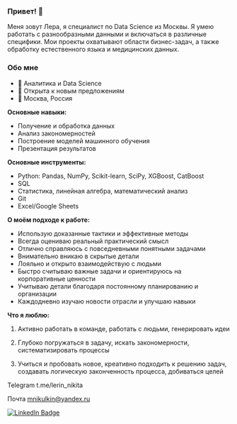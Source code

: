 ### Привет! 👋
Меня зовут Лера, я специалист по Data Science из Москвы. Я умею работать с разнообразными данными и включаться в различные специфики. Мои проекты охватывают области бизнес-задач, а также обработку естественного языка и медицинских данных.

### Обо мне
- 🤔 Аналитика и Data Science
- 💬 Открыта к новым предложениям
- 🌱 Москва, Россия


**Основные навыки:**
- Получение и обработка данных
- Анализ закономерностей
- Построение моделей машинного обучения
- Презентация результатов

**Основные инструменты:**
- Python: Pandas, NumPy, Scikit-learn, SciPy, XGBoost, CatBoost
- SQL
- Статистика, линейная алгебра, математический анализ
- Git
- Excel/Google Sheets


**О моём подходе к работе:**
- Использую доказанные тактики и эффективные методы
- Всегда оцениваю реальный практический смысл
- Отлично справляюсь с повседневными понятными задачами
- Внимательно вникаю в скрытые детали
- Лояльно и открыто взаимодействую с людьми
- Быстро считываю важные задачи и ориентируюсь на корпоративные ценности
- Учитываю детали благодаря постоянному планированию и организации
- Каждодневно изучаю новости отрасли и улучшаю навыки

**Что я люблю:**

1) Активно работать в команде, работать с людьми, генерировать идеи

2) Глубоко погружаться в задачу, искать закономерности, систематизировать процессы

3) Учиться и пробовать новое, креативно подходить к решению задач, создавать логическую законченность процесса, добиваться целей


Telegram t.me/lerin_nikita 

Почта mnikulkin@yandex.ru



<div id="badges">
  <a href="https://www.linkedin.com/in/nikitinavaleria/">
    <img src="https://img.shields.io/badge/LinkedIn-blue?style=for-the-badge&logo=linkedin&logoColor=white" alt="LinkedIn Badge"/>
  </a>
</div>









<!--
**nikitinavaleria/nikitinavaleria** is a ✨ _special_ ✨ repository because its `README.md` (this file) appears on your GitHub profile.
-->
